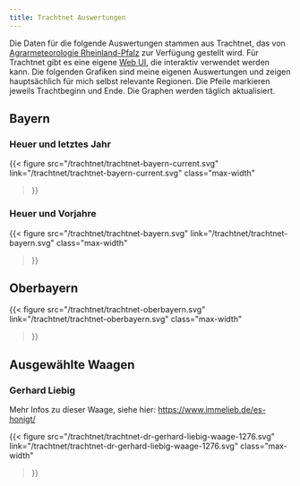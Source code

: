 ```yaml
---
title: Trachtnet Auswertungen
---
```


Die Daten für die folgende Auswertungen stammen aus Trachtnet, das von [Agrarmeteorologie Rheinland-Pfalz](https://www.wetter.rlp.de/Internet/global/inetcntr.nsf/dlr_web_full.xsp?src=N7V9968V90&p1=3M315JB66X) zur Verfügung gestellt wird.
Für Trachtnet gibt es eine eigene [Web UI](https://dlr-web-daten1.aspdienste.de/cgi-bin/tdsa/tdsa_client.pl), die interaktiv verwendet werden kann.
Die folgenden Grafiken sind meine eigenen Auswertungen und zeigen hauptsächlich für mich selbst relevante Regionen.
Die Pfeile markieren jeweils Trachtbeginn und Ende.
Die Graphen werden täglich aktualisiert.

## Bayern
### Heuer und letztes Jahr

{{< figure
  src="/trachtnet/trachtnet-bayern-current.svg"
  link="/trachtnet/trachtnet-bayern-current.svg"
  class="max-width"
>}}

### Heuer und Vorjahre

{{< figure
  src="/trachtnet/trachtnet-bayern.svg"
  link="/trachtnet/trachtnet-bayern.svg"
  class="max-width"
>}}

## Oberbayern

{{< figure
  src="/trachtnet/trachtnet-oberbayern.svg"
  link="/trachtnet/trachtnet-oberbayern.svg"
  class="max-width"
>}}

## Ausgewählte Waagen

### Gerhard Liebig

Mehr Infos zu dieser Waage, siehe hier: https://www.immelieb.de/es-honigt/

{{< figure
  src="/trachtnet/trachtnet-dr-gerhard-liebig-waage-1276.svg"
  link="/trachtnet/trachtnet-dr-gerhard-liebig-waage-1276.svg"
  class="max-width"
>}}